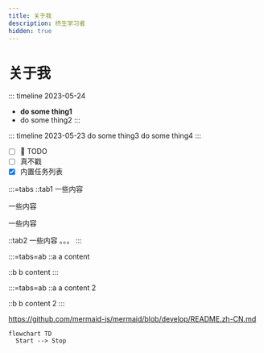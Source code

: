 ```yaml
---
title: 关于我
description: 终生学习者
hidden: true
---
```



# 关于我




::: timeline 2023-05-24
- **do some thing1**
- do some thing2
:::

::: timeline 2023-05-23
do some thing3
do some thing4
:::

* [ ] 🥔 TODO
* [ ] 真不戳
* [x] 内置任务列表

:::=tabs
::tab1
一些内容

一些内容

一些内容

::tab2
一些内容 。。。
:::

:::=tabs=ab
::a
a content

::b
b content
:::

:::=tabs=ab
::a
a content 2

::b
b content 2
:::


https://github.com/mermaid-js/mermaid/blob/develop/README.zh-CN.md


```mermaid
flowchart TD
  Start --> Stop
```
